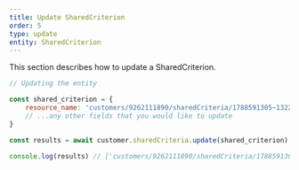 ```yaml
---
title: Update SharedCriterion
order: 5
type: update
entity: SharedCriterion
---
```


This section describes how to update a SharedCriterion.

```javascript
// Updating the entity

const shared_criterion = {
    resource_name: 'customers/9262111890/sharedCriteria/1788591305~13223616', // The resource_name is required
    // ...any other fields that you would like to update
}

const results = await customer.sharedCriteria.update(shared_criterion)

console.log(results) // ['customers/9262111890/sharedCriteria/1788591305~13223616']
```
